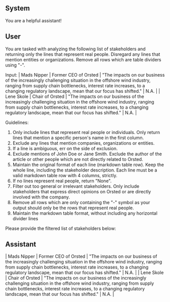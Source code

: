 ## System

You are a helpful assistant!

## User


You are tasked with analyzing the following list of stakeholders and returning only the lines that represent real people. Disregard any lines that mention entities or organizations. Remove all rows which are table dividers using "-".

Input:
| Mads Nipper | Former CEO of Orsted | "The impacts on our business of the increasingly challenging situation in the offshore wind industry, ranging from supply chain bottlenecks, interest rate increases, to a changing regulatory landscape, mean that our focus has shifted." | N.A. |
| Lene Skole | Chair of Orsted | "The impacts on our business of the increasingly challenging situation in the offshore wind industry, ranging from supply chain bottlenecks, interest rate increases, to a changing regulatory landscape, mean that our focus has shifted." | N.A. |

Guidelines:
1. Only include lines that represent real people or individuals. Only return lines that mention a specific person's name in the first column.
2. Exclude any lines that mention companies, organizations or entities.
3. If a line is ambiguous, err on the side of exclusion.
4. Exclude mentions of John Doe or Jane Smith. Exclude the author of the article or other people which are not directly related to Orsted.
5. Maintain the original format of each line (markdown table row). Keep the whole line, including the stakeholder description. Each line must be a valid markdown table row with 4 columns, strictly.
6. If no lines represent real people, return "None".
7. Filter out too general or irrelevant stakeholders. Only include stakeholders that express direct opinions on Orsted or are directly involved with the company.
8. Remove all rows which are only containing the "-" symbol as your output should only be the rows that represent real people.
9. Maintain the markdown table format, without including any horizontal divider lines

Please provide the filtered list of stakeholders below:
        

## Assistant

| Mads Nipper | Former CEO of Orsted | "The impacts on our business of the increasingly challenging situation in the offshore wind industry, ranging from supply chain bottlenecks, interest rate increases, to a changing regulatory landscape, mean that our focus has shifted." | N.A. |
| Lene Skole | Chair of Orsted | "The impacts on our business of the increasingly challenging situation in the offshore wind industry, ranging from supply chain bottlenecks, interest rate increases, to a changing regulatory landscape, mean that our focus has shifted." | N.A. |

